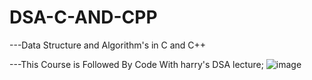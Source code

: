 # DSA-C-AND-CPP

---Data Structure and Algorithm's in C and C++

---This Course is Followed By Code With harry's DSA lecture;
![image](https://github.com/pranx2/DSA-C-and-CPP/assets/139096157/d3c8ddc3-9f97-41a8-aa55-04169be451b8)
